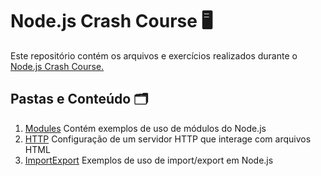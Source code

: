 # Node.js Crash Course 🖥️
Este repositório contém os arquivos e exercícios realizados durante o [Node.js Crash Course.](https://www.youtube.com/watch?v=32M1al-Y6Ag&t=2119s)
## Pastas e Conteúdo 🗂️
1. [Modules]()
Contém exemplos de uso de módulos do Node.js
2. [HTTP]() Configuração de um servidor HTTP que interage com arquivos HTML
3. [ImportExport]() Exemplos de uso de import/export em Node.js
